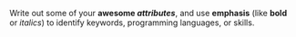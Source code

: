 Write out some of your **awesome _attributes_**, and use __emphasis__ (like __bold__ or *italics*) to identify keywords, programming languages, or skills. 